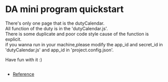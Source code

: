 # DA mini program quickstart

There's only one page that is the dutyCalendar.<br>
All function of the duty is in the 'dutyCalendar.js'.<br>
There is some duplicate and poor code style cause of the function is explicit.<br>
if you wanna run in your machine,please modify the app_id and secret_id in 'dutyCalendar.js' and app_id in 'project.config.json'.<br>

Have fun with it :)


## 

- [Reference](https://developers.weixin.qq.com/miniprogram/dev/wxcloud/basis/getting-started.html)

